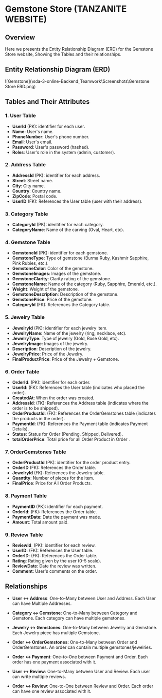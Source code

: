 # Gemstone Store (TANZANITE WEBSITE)

## Overview

Here we presents the Entity Relationship Diagram (ERD) for the Gemstone Store website, Showing the Tables and their relationships.

## Entity Relationship Diagram (ERD)

![Gemstone](\sda-3-online-Backend_Teamwork\Screenshots\Gemstone Store ERD.png)

## Tables and Their Attributes

### 1. User Table

- **UserId** (PK): identifier for each user.
- **Name**: User's name.
- **PhoneNumber**: User's phone number.
- **Email**: User's email.
- **Password**: User's password (hashed).
- **Roles**: User's role in the system (admin, customer).

### 2. Address Table

- **AddressId** (PK): identifier for each address.
- **Street**: Street name.
- **City**: City name.
- **Country**: Country name.
- **ZipCode**: Postal code.
- **UserID** (FK): References the User table (user with their address).

### 3. Category Table

- **CategoryId** (PK): identifier for each category.
- **CategoryName**: Name of the carving (Oval, Heart, etc).

### 4. Gemstone Table

- **GemstoneId** (PK): identifier for each gemstone.
- **GemstoneType**: Type of gemstone (Burma Ruby, Kashmir Sapphire, Pink Rubies, etc.).
- **GemstoneColor**: Color of the gemstone.
- **GemstoneImages**: Images of the gemstone.
- **GemstoneClarity**: Clarity rating of the gemstone.
- **GemstoneName**: Name of the category (Ruby, Sapphire, Emerald, etc.).
- **Weight**: Weight of the gemstone.
- **GemstoneDescription**: Description of the gemstone.
- **GemstonePrice**: Price of the gemstone.
- **CategoryId** (FK): References the Category table.

### 5. Jewelry Table

- **JewelryId** (PK): identifier for each jewelry item.
- **JewelryName**: Name of the jewelry (ring, necklace, etc).
- **JewelryType**: Type of jewelry (Gold, Rose Gold, etc).
- **JewelryImage**: Images of the jewelry.
- **Description**: Description of the jewelry.
- **JewelryPrice**: Price of the Jewelry.
- **FinalProductPrice**: Price of the Jewelry + Gemstone.

### 6. Order Table

- **OrderId**: (PK): identifier for each order.
- **UserId**: (FK): References the User table (indicates who placed the order).
- **CreatedAt**: When the order was created.
- **AddressId**: (FK): References the Address table (indicates where the order is to be shipped).
- **OrderProductId**: (FK): References the OrderGemstones table (indicates the products in the order).
- **PaymentId**: (FK): References the Payment table (indicates Payment Details).
- **Status**: Status for Order (Pending, Shipped, Delivered).
- **totalOrderPrice**: Total price for all Order Product in Order .


### 7. OrderGemstones Table

- **OrderProductId** (PK): identifier for the order product entry.
- **OrderID** (FK): References the Order table.
- **JewelryId** (FK): References the Jewelry table.
- **Quantity**: Number of pieces for the item.
- **FinalPrice**: Price for All Order Products.

### 8. Payment Table

- **PaymentID** (PK): identifier for each payment.
- **OrderId**: (FK): References the Order table.
- **PaymentDate**: Date the payment was made.
- **Amount**: Total amount paid.

### 9. Review Table

- **ReviewId**: (PK): identifier for each review.
- **UserID**: (FK): References the User table.
- **OrderID**: (FK): References the Order table.
- **Rating**: Rating given by the user (0-5 scale).
- **ReviewDate**: Date the review was written.
- **Comment**: User's comments on the order.

## Relationships

- **User ↔ Address**: One-to-Many between User and Address. Each User can have Multiple Addresses.

- **Category ↔ Gemstone**: One-to-Many between Category and Gemstone. Each category can have multiple gemstones.

- **Jewelry ↔ Gemstones**: One-to-Many between Jewelry and Gemstone. Each Jewelry piece has multiple Gemstone.

- **Order ↔ OrderGemstones**: One-to-Many between Order and OrderGemstones. An order can contain multiple gemstones/jewelries.

- **Order ↔ Payment**: One-to-One between Payment and Order. Each order has one payment associated with it.

- **User ↔ Review**: One-to-Many between User and Review. Each user can write multiple reviews.

- **Order ↔ Review**: One-to-One between Review and Order. Each order can have one review associated with it.


